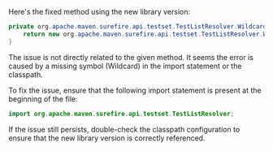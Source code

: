 Here's the fixed method using the new library version:

```java
private org.apache.maven.surefire.api.testset.TestListResolver.Wildcard getTestListResolverWildcard() {
    return new org.apache.maven.surefire.api.testset.TestListResolver.Wildcard() {};
}
```

The issue is not directly related to the given method. It seems the error is caused by a missing symbol (Wildcard) in the import statement or the classpath.

To fix the issue, ensure that the following import statement is present at the beginning of the file:

```java
import org.apache.maven.surefire.api.testset.TestListResolver;
```

If the issue still persists, double-check the classpath configuration to ensure that the new library version is correctly referenced.